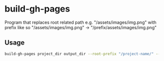 # build-gh-pages

Program that replaces root related path e.g. "/assets/images/img.png" with prefix
like so "/assets/images/img.png" -> "/prefix/assets/images/img.png"

## Usage

```bash
build-gh-pages project_dir output_dir --root-prefix "/project-name/" --replace-in "html" "css"
```
